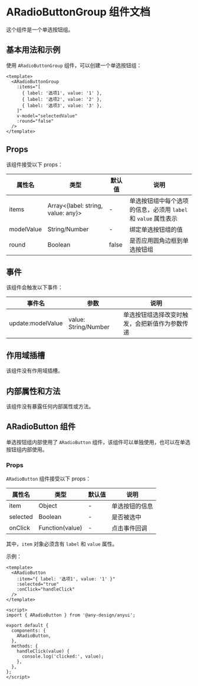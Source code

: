 # ARadioButtonGroup 组件文档

这个组件是一个单选按钮组。

## 基本用法和示例

使用 `ARadioButtonGroup` 组件，可以创建一个单选按钮组：

```vue
<template>
  <ARadioButtonGroup
    :items="[
      { label: '选项1', value: '1' },
      { label: '选项2', value: '2' },
      { label: '选项3', value: '3' },
    ]"
    v-model="selectedValue"
    :round="false"
  />
</template>
```

## Props

该组件接受以下 props：

| 属性名       | 类型                              | 默认值 | 说明                                       |
| ------------ | --------------------------------- | ------ | ------------------------------------------ |
| items        | Array<{label: string, value: any}> | -      | 单选按钮组中每个选项的信息，必须用 `label` 和 `value` 属性表示 |
| modelValue   | String/Number                     | -      | 绑定单选按钮组的值                         |
| round        | Boolean                           | false  | 是否应用圆角边框到单选按钮组               |

## 事件

该组件会触发以下事件：

| 事件名           | 参数               | 说明                                           |
| ---------------- | ------------------ | ---------------------------------------------- |
| update:modelValue | value: String/Number | 单选按钮组选择改变时触发，会把新值作为参数传递 |

## 作用域插槽

该组件没有作用域插槽。

## 内部属性和方法

该组件没有暴露任何内部属性或方法。

## ARadioButton 组件

单选按钮组内部使用了 `ARadioButton` 组件，该组件可以单独使用，也可以在单选按钮组内部使用。

### Props

`ARadioButton` 组件接受以下 props：

| 属性名   | 类型           | 默认值 | 说明           |
| -------- | -------------- | ------ | -------------- |
| item     | Object         | -      | 单选按钮的信息 |
| selected | Boolean        | -      | 是否被选中     |
| onClick  | Function(value) | -      | 点击事件回调   |

其中，`item` 对象必须含有 `label` 和 `value` 属性。

示例：

```vue
<template>
  <ARadioButton
    :item="{ label: '选项1', value: '1' }"
    :selected="true"
    :onClick="handleClick"
  />
</template>

<script>
import { ARadioButton } from '@any-design/anyui';

export default {
  components: {
    ARadioButton,
  },
  methods: {
    handleClick(value) {
      console.log('clicked:', value);
    },
  },
};
</script>
```